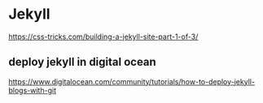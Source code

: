 # Jekyll

https://css-tricks.com/building-a-jekyll-site-part-1-of-3/

## deploy jekyll in digital ocean
https://www.digitalocean.com/community/tutorials/how-to-deploy-jekyll-blogs-with-git

